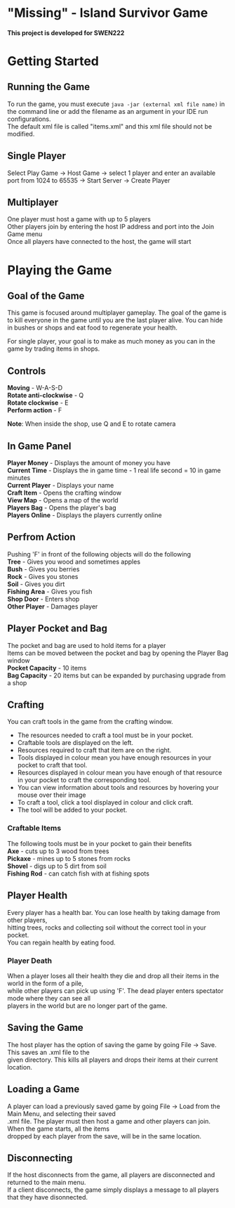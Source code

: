 # "Missing" - Island Survivor Game

#### This project is developed for SWEN222

# Getting Started

## Running the Game

To run the game, you must execute ```java -jar (external xml file name)``` in the command line or add the filename as an argument in your IDE run configurations.  
The default xml file is called "items.xml" and this xml file should not be modified.

## Single Player
Select Play Game -> Host Game -> select 1 player and enter an available port from 1024 to 65535 -> Start Server -> Create Player
## Multiplayer
One player must host a game with up to 5 players  
Other players join by entering the host IP address and port into the Join Game menu  
Once all players have connected to the host, the game will start

# Playing the Game

## Goal of the Game

This game is focused around multiplayer gameplay. The goal of the game is to
kill everyone in the game until you are the last player alive. You can hide in bushes or shops and eat food to regenerate your health.  

For single player, your goal is to make as much money as you can in the game by trading items in shops.  

## Controls
**Moving** - W-A-S-D  
**Rotate anti-clockwise** - Q  
**Rotate clockwise** - E  
**Perform action** - F  
  
**Note**: When inside the shop, use Q and E to rotate camera

## In Game Panel

**Player Money** -  Displays the amount of money you have  
**Current Time** - Displays the in game time - 1 real life second = 10 in game minutes  
**Current Player** - Displays your name  
**Craft Item** - Opens the crafting window  
**View Map** - Opens a map of the world  
**Players Bag** - Opens the player's bag  
**Players Online** - Displays the players currently online

## Perfrom Action
Pushing 'F' in front of the following objects will do the following  
**Tree** - Gives you wood and sometimes apples  
**Bush** - Gives you berries  
**Rock** - Gives you stones  
**Soil** - Gives you dirt  
**Fishing Area** - Gives you fish  
**Shop Door** - Enters shop  
**Other Player** - Damages player  

## Player Pocket and Bag
The pocket and bag are used to hold items for a player  
Items can be moved between the pocket and bag by opening the Player Bag window  
**Pocket Capacity** - 10 items  
**Bag Capacity** - 20 items but can be expanded by purchasing upgrade from a shop

## Crafting
You can craft tools in the game from the crafting window.  
  * The resources needed to craft a tool must be in your pocket.  
  * Craftable tools are displayed on the left.  
  * Resources required to craft that item are on the right.  
  * Tools displayed in colour mean you have enough resources in your pocket to craft that tool.  
  * Resources displayed in colour mean you have enough of that resource in your pocket to craft the corresponding tool.  
  * You can view information about tools and resources by hovering your mouse over their image
  * To craft a tool, click a tool displayed in colour and click craft.  
  * The tool will be added to your pocket.  

### Craftable Items
The following tools must be in your pocket to gain their benefits  
**Axe** - cuts up to 3 wood from trees  
**Pickaxe** - mines up to 5 stones from rocks  
**Shovel** - digs up to 5 dirt from soil  
**Fishing Rod** - can catch fish with at fishing spots

## Player Health
Every player has a health bar. You can lose health by taking damage from other players,   
hitting trees, rocks and collecting soil without the correct tool in your pocket.  
You can regain health by eating food.
### Player Death
When a player loses all their health they die and drop all their items in the world in the form of a pile,  
while other players can pick up using 'F'. The dead player enters spectator mode where they can see all  
players in the world but are no longer part of the game.

## Saving the Game
The host player has the option of saving the game by going File -> Save. This saves an .xml file to the  
given directory. This kills all players and drops their items at their current location.

## Loading a Game
A player can load a previously saved game by going File -> Load from the Main Menu, and selecting their saved  
.xml file. The player must then host a game and other players can join. When the game starts, all the items  
dropped by each player from the save, will be in the same location.

## Disconnecting
If the host disconnects from the game, all players are disconnected and returned to the main menu.  
If a client disconnects, the game simply displays a message to all players that they have disonnected.
